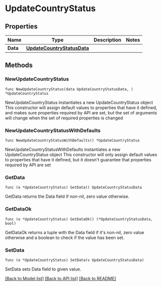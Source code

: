 # UpdateCountryStatus

## Properties

Name | Type | Description | Notes
------------ | ------------- | ------------- | -------------
**Data** | [**UpdateCountryStatusData**](UpdateCountryStatusData.md) |  | 

## Methods

### NewUpdateCountryStatus

`func NewUpdateCountryStatus(data UpdateCountryStatusData, ) *UpdateCountryStatus`

NewUpdateCountryStatus instantiates a new UpdateCountryStatus object
This constructor will assign default values to properties that have it defined,
and makes sure properties required by API are set, but the set of arguments
will change when the set of required properties is changed

### NewUpdateCountryStatusWithDefaults

`func NewUpdateCountryStatusWithDefaults() *UpdateCountryStatus`

NewUpdateCountryStatusWithDefaults instantiates a new UpdateCountryStatus object
This constructor will only assign default values to properties that have it defined,
but it doesn't guarantee that properties required by API are set

### GetData

`func (o *UpdateCountryStatus) GetData() UpdateCountryStatusData`

GetData returns the Data field if non-nil, zero value otherwise.

### GetDataOk

`func (o *UpdateCountryStatus) GetDataOk() (*UpdateCountryStatusData, bool)`

GetDataOk returns a tuple with the Data field if it's non-nil, zero value otherwise
and a boolean to check if the value has been set.

### SetData

`func (o *UpdateCountryStatus) SetData(v UpdateCountryStatusData)`

SetData sets Data field to given value.



[[Back to Model list]](../README.md#documentation-for-models) [[Back to API list]](../README.md#documentation-for-api-endpoints) [[Back to README]](../README.md)


